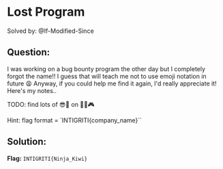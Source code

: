 # Lost Program

Solved by: @If-Modified-Since

## Question:
I was working on a bug bounty program the other day but I completely forgot the name!! I guess that will teach me not to use emoji notation in future 😩 Anyway, if you could help me find it again, I'd really appreciate it! Here's my notes..

TODO: find lots of 😎🐛 on 🥷🥝🎮

Hint: flag format = `INTIGRITI{company_name}``
## Solution:


**Flag:** `INTIGRITI{Ninja_Kiwi}`
